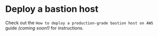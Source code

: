 # Deploy a bastion host

Check out the `How to deploy a production-grade bastion host on AWS` guide _(coming soon!)_ for instructions.


<!-- ##DOCS-SOURCER-START
{"sourcePlugin":"Local File Copier","hash":"b055efeb2367039bc3f571b56d297305"}
##DOCS-SOURCER-END -->
